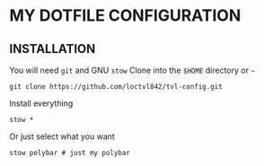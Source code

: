 # MY DOTFILE CONFIGURATION

## INSTALLATION

You will need `git` and GNU `stow`
Clone into the `$HOME` directory or `~`

```
git clone https://github.com/loctvl842/tvl-config.git
```

Install everything

```
stow *
```

Or just select what you want

```
stow polybar # just my polybar
```
